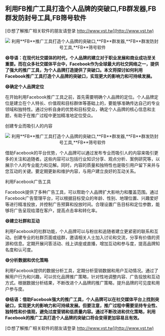 ## **利用**FB**推广工具打造个人品牌的突破口,**FB**群发器,**FB**群发防封号工具,**FB**筛号软件**

[😍想了解推广相关软件的朋友请登录 http://www.vst.tw](http://www.vst.tw)

 <center><img src="https://vst.tw/MP4/tuiguang/png/8.png" alt="利用**FB**推广工具打造个人品牌的突破口,**FB**群发器,**FB**群发防封号工具,**FB**筛号软件"></center>

**😄导语：在现代社交媒体的时代，个人品牌的建立对于职业发展和商业成功至关重要。而在众多社交媒体平台中，Facebook作为全球最大的社交网络之一，提供了强大的推广工具，为个人品牌打造提供了突破口。本文将探讨如何利用Facebook推广工具打造个人品牌的突破口，实现更大的影响力和可持续发展。**

**😄确定个人品牌定位**

在开始利用Facebook推广工具之前，首先需要明确个人品牌的定位。个人品牌定位是建立在个人特长、价值观和目标群体等基础上的，要能够准确传达自己的专业领域和独特性。通过分析自身的优势和目标受众，确定个人品牌的核心信息和主题，有助于在推广过程中更加精准地定位受众。

创建专业而吸引人的内容

 <center><img src="https://vst.tw/MP4/tuiguang/png/7.png" alt="利用**FB**推广工具打造个人品牌的突破口,**FB**群发器,**FB**群发防封号工具,**FB**筛号软件"></center>

借助Facebook的平台优势，个人品牌可以通过发布专业而吸引人的内容来吸引更多的关注和追随者。这些内容可以包括行业知识分享、观点分析、案例研究等，以展示个人的专业能力和见解。同时，内容的质量和独特性也是吸引用户留下来并与您互动的关键。要定期更新和维护内容，与用户建立良好的互动关系。

利用Facebook广告工具

Facebook提供了多种广告工具，可以帮助个人品牌扩大影响力和覆盖范围。通过Facebook广告管理平台，可以根据目标受众的年龄、性别、地理位置、兴趣爱好等进行精准投放，并控制广告预算和投放时间。合理设置广告目标和定位参数，能够将广告呈现给潜在客户，提高点击率和转化率。

**😄建立社群和互动**

利用Facebook的社群功能，个人品牌可以与粉丝和追随者建立更紧密的联系和互动。创建专业的社群页面或组群，邀请相关人士加入讨论和交流，分享有价值的资源和信息。定期开展问答活动、线上讲座或直播，增加互动和参与度，提高品牌知名度和认可度。

**😄分析数据和优化策略**

利用Facebook提供的数据分析工具，定期分析营销数据和用户互动情况。通过了解用户行为和兴趣，可以优化品牌推广策略，针对性地调整内容、广告投放和互动方式。根据数据分析结果，不断改进个人品牌的推广策略，提升品牌的可见度和用户参与度。

**😄结语：借助Facebook强大的推广工具，个人品牌可以在社交媒体平台上找到突破口，实现更大的影响力和可持续发展。但要注意，推广过程中需要坚持专业性、独特性和价值观，避免过度营销和低质量内容。通过不断改进和优化策略，利用Facebook的推广工具打造个人品牌的突破口将会变得更加容易且有效。**

[😍想了解推广相关软件的朋友请登录 http://www.vst.tw](http://www.vst.tw)



